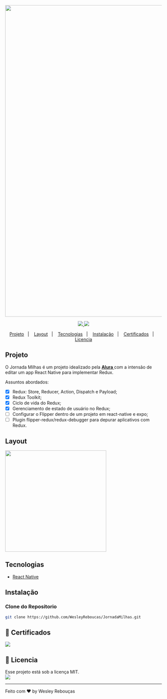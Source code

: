 
<div >
  <img src="Vollmed/Assets.xcassets/ChefDeliveryBanner.png" width="1000px">
</div>

<p align="center">
	<a href="https://www.linkedin.com/in/wesley-andrade/">	
		<img src="https://img.shields.io/static/v1?label=&message=WesleyAndrade&color=199ffc&style=flat&logo=linkedin"/>
	</a>
	<a href="https://choosealicense.com/licenses/mit/">	
		<img src="https://img.shields.io/static/v1?label=License&message=MIT&color=199ffc&style=flat"/>
	</a>
</p>

<p align="center">
  <a href="#projeto">Projeto</a>&nbsp;&nbsp;&nbsp;|&nbsp;&nbsp;&nbsp;
  <a href="#layout">Layout</a>&nbsp;&nbsp;&nbsp;|&nbsp;&nbsp;&nbsp;
  <a href="#tecnologias">Tecnologias</a>&nbsp;&nbsp;&nbsp;|&nbsp;&nbsp;&nbsp;
  <a href="#instalação">Instalação</a>&nbsp;&nbsp;&nbsp;|&nbsp;&nbsp;&nbsp;
  <a href="#scroll-certificados">Certificados</a>&nbsp;&nbsp;&nbsp;|&nbsp;&nbsp;&nbsp;
  <a href="#page_with_curl-licencia">Licencia</a>
</p>

## Projeto

O Jornada Milhas é um projeto idealizado pela 
<a href="https://alura.com.br/"> **Alura** </a> 
com a intensão de editar um app React Native para implementar Redux.

Assuntos abordados:

- [x] Redux: Store, Reducer, Action, Dispatch e Payload;
- [x] Redux Toolkit;
- [x] Ciclo de vida do Redux;
- [x] Gerenciamento de estado de usuário no Redux;
- [ ] Configurar o Flipper dentro de um projeto em react-native e expo;
- [ ] Plugin flipper-redux/redux-debugger para depurar aplicativos com Redux.

## Layout
<div style="display: flex; flex-direction: 'row'; align-items: 'center';">
	<img src="Vollmed/Assets.xcassets/Screenshots/Screenshot 01.png" width="325px">
</div>

## Tecnologias

- [React Native](https://reactnative.dev/)

## Instalação

### Clone do Repositorio
```bash
git clone https://github.com/WesleyReboucas/JornadaMilhas.git
```

## :scroll: Certificados 

<a href="https://cursos.alura.com.br/certificate/74cd8d35-6dcd-480d-a41a-357c7b4965cb?lang=pt_BR">
	<img src="https://img.shields.io/static/v1?label=Alura&message=2023&color=199ffc&style=flat"/>
</a>

## :page_with_curl: Licencia 
<div>
  Esse projeto está sob a licença MIT.   
</div>
<a href="https://choosealicense.com/licenses/mit/">
	<img src="https://img.shields.io/static/v1?label=License&message=2021&color=A31F34&style=flat"/>
</a>




---

Feito com ♥ by Wesley Rebouças



